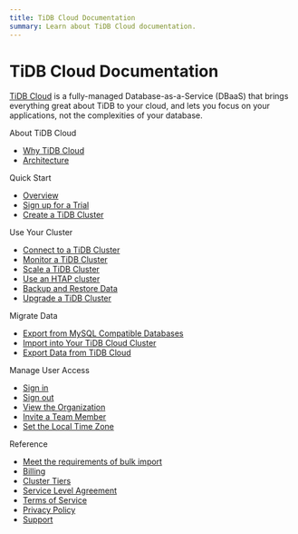 ```yaml
---
title: TiDB Cloud Documentation
summary: Learn about TiDB Cloud documentation.
---
```


<!-- markdownlint-disable MD046 -->

# TiDB Cloud Documentation

[TiDB Cloud](https://pingcap.com/products/tidbcloud) is a fully-managed Database-as-a-Service (DBaaS) that brings everything great about TiDB to your cloud, and lets you focus on your applications, not the complexities of your database.

<NavColumns>
<NavColumn>
<ColumnTitle>About TiDB Cloud</ColumnTitle>

- [Why TiDB Cloud](tidb-cloud-intro.md)
- [Architecture](tidb-cloud-intro.md#architecture)

</NavColumn>

<NavColumn>
<ColumnTitle>Quick Start</ColumnTitle>

- [Overview](tidb-cloud-quickstart.md#overview)
- [Sign up for a Trial](tidb-cloud-quickstart.md#sign-up-for-a-trial)
- [Create a TiDB Cluster](create-tidb-cluster.md)

</NavColumn>

<NavColumn>
<ColumnTitle>Use Your Cluster</ColumnTitle>

- [Connect to a TiDB Cluster](connect-to-tidb-cluster.md)
- [Monitor a TiDB Cluster](monitor-tidb-cluster.md)
- [Scale a TiDB Cluster](scale-tidb-cluter.md)
- [Use an HTAP cluster](use-htap-cluster.md)
- [Backup and Restore Data](backup-and-restore.md)
- [Upgrade a TiDB Cluster](upgrade-tidb-cluster.md)

</NavColumn>

<NavColumn>
<ColumnTitle>Migrate Data</ColumnTitle>

- [Export from MySQL Compatible Databases](migrate-data-into-tidb.md)
- [Import into Your TiDB Cloud Cluster](migrate-data-into-tidb.md#step-2-import-data-to-your-tidb-cluster)
- [Export Data from TiDB Cloud](export-data-from-tidb-cloud.md)

</NavColumn>

<NavColumn>
<ColumnTitle>Manage User Access</ColumnTitle>

- [Sign in](manage-user-access.md#sign-in)
- [Sign out](manage-user-access.md#sign-out)
- [View the Organization](manage-user-access.md#view-the-organization)
- [Invite a Team Member](manage-user-access.md#invite-a-team-member)
- [Set the Local Time Zone](manage-user-access.md#set-the-local-time-zone)

</NavColumn>

<NavColumn>
<ColumnTitle>Reference</ColumnTitle>

- [Meet the requirements of bulk import](migrate-from-aurora-bulk-import-reference.md)
- [Billing](tidb-cloud-billing.md)
- [Cluster Tiers](select-cluster-tier.md)
- [Service Level Agreement](service-level-agreement.md)
- [Terms of Service](terms-of-service.md)
- [Privacy Policy](privacy-policy.md)
- [Support](tidb-cloud-support.md)

</NavColumn>

</NavColumns>
